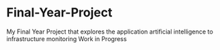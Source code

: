 # Final-Year-Project
My Final Year Project that explores the application artificial intelligence to infrastructure monitoring
Work in Progress
